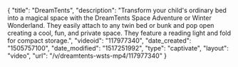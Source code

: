 {
    "title": "DreamTents",
    "description": "Transform your child's ordinary bed into a magical space with the DreamTents Space Adventure or Winter Wonderland. They easily attach to any twin bed or bunk and pop open creating a cool, fun, and private space. They feature a reading light and fold for compact storage.",
    "videoid": "117977340",
    "date_created": "1505757100",
    "date_modified": "1517251992",
    "type": "captivate",
    "layout": "video",
    "url": "\/v\/dreamtents-wsts-mp4\/117977340"
}